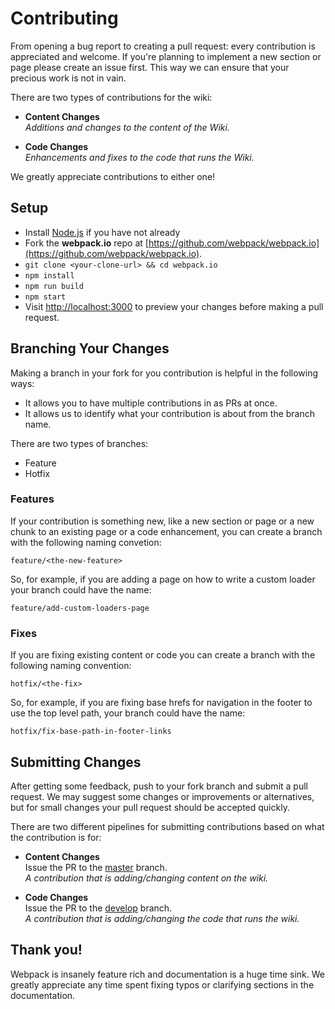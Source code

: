 # Contributing

From opening a bug report to creating a pull request: every contribution is
appreciated and welcome. If you're planning to implement a new section or page 
please create an issue first. This way we can ensure that your precious
work is not in vain.

There are two types of contributions for the wiki:

* **Content Changes**  
  *Additions and changes to the content of the Wiki.*  

* **Code Changes**  
  *Enhancements and fixes to the code that runs the Wiki.*

We greatly appreciate contributions to either one!

## Setup

* Install [Node.js](https://nodejs.org/) if you have not already
* Fork the **webpack.io** repo at [https://github.com/webpack/webpack.io](https://github.com/webpack/webpack.io).
* `git clone <your-clone-url> && cd webpack.io`
* `npm install`
* `npm run build`
* `npm start`
* Visit [http://localhost:3000](http://localhost:3000) to preview your changes before making a pull request.

## Branching Your Changes

Making a branch in your fork for you contribution is helpful in the following ways:  
* It allows you to have multiple contributions in as PRs at once.
* It allows us to identify what your contribution is about from the branch name.

There are two types of branches:
* Feature
* Hotfix

### Features
If your contribution is something new, like a new section or page or a new chunk 
to an existing page or a code enhancement, you can create a branch with the 
following naming convetion:  
```
feature/<the-new-feature>
```
So, for example, if you are adding a page on how to write a custom loader your 
branch could have the name:
```
feature/add-custom-loaders-page
```

### Fixes
If you are fixing existing content or code you can create a branch with the 
following naming convention:
```
hotfix/<the-fix>
```
So, for example, if you are fixing base hrefs for navigation in the footer 
to use the top level path, your branch could have the name:
```
hotfix/fix-base-path-in-footer-links
```

## Submitting Changes

After getting some feedback, push to your fork branch and submit a pull request. We
may suggest some changes or improvements or alternatives, but for small changes
your pull request should be accepted quickly.

There are two different pipelines for submitting contributions based on what the 
contribution is for:

* **Content Changes**  
  Issue the PR to the [master](https://github.com/webpack/webpack.io/tree/master) branch.  
  *A contribution that is adding/changing content on the wiki.*

* **Code Changes**  
  Issue the PR to the [develop](https://github.com/webpack/webpack.io/tree/develop) branch.  
  *A contribution that is adding/changing the code that runs the wiki.*  

## Thank you!

Webpack is insanely feature rich and documentation is a huge time sink. We
greatly appreciate any time spent fixing typos or clarifying sections in the
documentation.